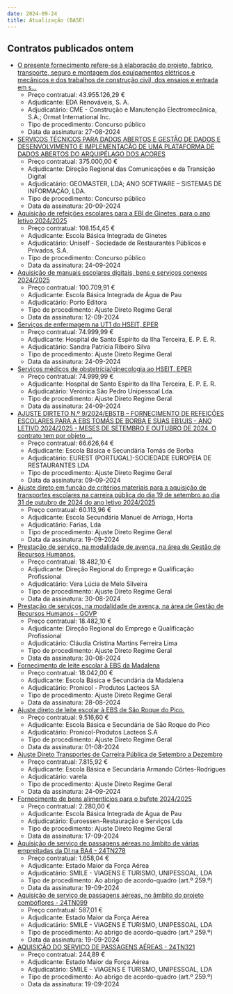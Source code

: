 ```yaml
---
date: 2024-09-24
title: Atualização (BASE)
---
```

## Contratos publicados ontem

* [O presente fornecimento refere-se à elaboração do projeto, fabrico, transporte, seguro e montagem dos equipamentos elétricos e mecânicos e dos trabalhos de construção civil, dos ensaios e entrada em s...](https://www.base.gov.pt/Base4/pt/detalhe/?type=contratos&id=10933705)
  * Preço contratual: 43.955.126,29 €
  * Adjudicante: EDA Renováveis, S. A.
  * Adjudicatário: CME - Construção e Manutenção Electromecânica, S.A.; Ormat International Inc.
  * Tipo de procedimento: Concurso público
  * Data da assinatura: 27-08-2024
* [SERVIÇOS TÉCNICOS PARA DADOS ABERTOS E GESTÃO DE DADOS E DESENVOLVIMENTO E IMPLEMENTAÇÃO DE UMA PLATAFORMA DE DADOS ABERTOS DO ARQUIPÉLAGO DOS AÇORES](https://www.base.gov.pt/Base4/pt/detalhe/?type=contratos&id=10935310)
  * Preço contratual: 375.000,00 €
  * Adjudicante: Direção Regional das Comunicações e da Transição Digital
  * Adjudicatário: GEOMASTER, LDA; ANO SOFTWARE – SISTEMAS DE INFORMAÇÃO, LDA.
  * Tipo de procedimento: Concurso público
  * Data da assinatura: 20-09-2024
* [Aquisição de refeições escolares para a EBI de Ginetes, para o ano letivo 2024/2025](https://www.base.gov.pt/Base4/pt/detalhe/?type=contratos&id=10934835)
  * Preço contratual: 108.154,45 €
  * Adjudicante: Escola Básica Integrada de Ginetes
  * Adjudicatário: Uniself - Sociedade de Restaurantes Públicos e Privados, S.A.
  * Tipo de procedimento: Concurso público
  * Data da assinatura: 24-09-2024
* [Aquisição de manuais escolares digitais, bens e serviços conexos 2024/2025](https://www.base.gov.pt/Base4/pt/detalhe/?type=contratos&id=10935010)
  * Preço contratual: 100.709,91 €
  * Adjudicante: Escola Básica Integrada de Água de Pau
  * Adjudicatário: Porto Editora
  * Tipo de procedimento: Ajuste Direto Regime Geral
  * Data da assinatura: 12-09-2024
* [Serviços de enfermagem na UT1 do HSEIT, EPER](https://www.base.gov.pt/Base4/pt/detalhe/?type=contratos&id=10935385)
  * Preço contratual: 74.999,99 €
  * Adjudicante: Hospital de Santo Espírito da Ilha Terceira, E. P. E. R.
  * Adjudicatário: Sandra Patrícia Ribeiro Silva
  * Tipo de procedimento: Ajuste Direto Regime Geral
  * Data da assinatura: 24-09-2024
* [Serviços médicos de obstetrícia/ginecologia ao HSEIT, EPER](https://www.base.gov.pt/Base4/pt/detalhe/?type=contratos&id=10935382)
  * Preço contratual: 74.999,99 €
  * Adjudicante: Hospital de Santo Espírito da Ilha Terceira, E. P. E. R.
  * Adjudicatário: Verónica São Pedro Unipessoal Lda.
  * Tipo de procedimento: Ajuste Direto Regime Geral
  * Data da assinatura: 24-09-2024
* [AJUSTE DIRTETO N.º 9/2024/EBSTB – FORNECIMENTO DE REFEIÇÕES ESCOLARES PARA A EBS TOMÁS DE BORBA E SUAS EB1/JIS - ANO LETIVO 2024/2025 - MESES DE SETEMBRO E OUTUBRO DE 2024. 
O contrato tem por objeto ...](https://www.base.gov.pt/Base4/pt/detalhe/?type=contratos&id=10933810)
  * Preço contratual: 66.626,64 €
  * Adjudicante: Escola Básica e Secundária Tomás de Borba
  * Adjudicatário: EUREST (PORTUGAL)-SOCIEDADE EUROPEIA DE RESTAURANTES LDA
  * Tipo de procedimento: Ajuste Direto Regime Geral
  * Data da assinatura: 09-09-2024
* [Ajuste direto em função de critérios materiais para a aquisição de transportes escolares na carreira pública do dia 19 de setembro ao dia 31 de outubro de 2024 do ano letivo 2024/2025](https://www.base.gov.pt/Base4/pt/detalhe/?type=contratos&id=10935188)
  * Preço contratual: 60.113,96 €
  * Adjudicante: Escola Secundária Manuel de Arriaga, Horta
  * Adjudicatário: Farias, Lda
  * Tipo de procedimento: Ajuste Direto Regime Geral
  * Data da assinatura: 19-09-2024
* [Prestação de serviço, na modalidade de avença, na área de Gestão de Recursos Humanos.](https://www.base.gov.pt/Base4/pt/detalhe/?type=contratos&id=10933749)
  * Preço contratual: 18.482,10 €
  * Adjudicante: Direção Regional do Emprego e Qualificação Profissional
  * Adjudicatário: Vera Lúcia de Melo Silveira
  * Tipo de procedimento: Ajuste Direto Regime Geral
  * Data da assinatura: 30-08-2024
* [Prestação de serviços, na modalidade de avença, na área de Gestão de Recursos Humanos - GOVP](https://www.base.gov.pt/Base4/pt/detalhe/?type=contratos&id=10934867)
  * Preço contratual: 18.482,10 €
  * Adjudicante: Direção Regional do Emprego e Qualificação Profissional
  * Adjudicatário: Cláudia Cristina Martins Ferreira Lima
  * Tipo de procedimento: Ajuste Direto Regime Geral
  * Data da assinatura: 30-08-2024
* [Fornecimento de leite escolar à EBS da Madalena](https://www.base.gov.pt/Base4/pt/detalhe/?type=contratos&id=10933894)
  * Preço contratual: 18.042,00 €
  * Adjudicante: Escola Básica e Secundária da Madalena
  * Adjudicatário: Pronicol - Produtos Lacteos SA
  * Tipo de procedimento: Ajuste Direto Regime Geral
  * Data da assinatura: 28-08-2024
* [Ajuste direto de leite escolar à EBS de São Roque do Pico.](https://www.base.gov.pt/Base4/pt/detalhe/?type=contratos&id=10934372)
  * Preço contratual: 9.516,60 €
  * Adjudicante: Escola Básica e Secundária de São Roque do Pico
  * Adjudicatário: Pronicol-Produtos Lacteos S.A
  * Tipo de procedimento: Ajuste Direto Regime Geral
  * Data da assinatura: 01-08-2024
* [Ajuste Direto Transportes de Carreira Pública de Setembro a Dezembro](https://www.base.gov.pt/Base4/pt/detalhe/?type=contratos&id=10935174)
  * Preço contratual: 7.815,92 €
  * Adjudicante: Escola Básica e Secundária Armando Côrtes-Rodrigues
  * Adjudicatário: varela
  * Tipo de procedimento: Ajuste Direto Regime Geral
  * Data da assinatura: 24-09-2024
* [Fornecimento de bens alimentícios para o bufete 2024/2025](https://www.base.gov.pt/Base4/pt/detalhe/?type=contratos&id=10934127)
  * Preço contratual: 2.280,00 €
  * Adjudicante: Escola Básica Integrada de Água de Pau
  * Adjudicatário: Euroessen-Restauração e Serviços Lda
  * Tipo de procedimento: Ajuste Direto Regime Geral
  * Data da assinatura: 17-09-2024
* [Aquisição de serviço de passagens aéreas  no âmbito de várias empreitadas da DI  na BA4 - 24TN278](https://www.base.gov.pt/Base4/pt/detalhe/?type=contratos&id=10934374)
  * Preço contratual: 1.658,04 €
  * Adjudicante: Estado Maior da Força Aérea
  * Adjudicatário: SMILE - VIAGENS E TURISMO, UNIPESSOAL, LDA
  * Tipo de procedimento: Ao abrigo de acordo-quadro (art.º 259.º)
  * Data da assinatura: 19-09-2024
* [Aquisição de serviço de passagens aéreas, no âmbito do projeto combóflores - 24TN099](https://www.base.gov.pt/Base4/pt/detalhe/?type=contratos&id=10934548)
  * Preço contratual: 587,01 €
  * Adjudicante: Estado Maior da Força Aérea
  * Adjudicatário: SMILE - VIAGENS E TURISMO, UNIPESSOAL, LDA
  * Tipo de procedimento: Ao abrigo de acordo-quadro (art.º 259.º)
  * Data da assinatura: 19-09-2024
* [AQUISIÇÃO DO SERVIÇO DE PASSAGENS AÉREAS - 24TN321](https://www.base.gov.pt/Base4/pt/detalhe/?type=contratos&id=10934652)
  * Preço contratual: 244,89 €
  * Adjudicante: Estado Maior da Força Aérea
  * Adjudicatário: SMILE - VIAGENS E TURISMO, UNIPESSOAL, LDA
  * Tipo de procedimento: Ao abrigo de acordo-quadro (art.º 259.º)
  * Data da assinatura: 19-09-2024

